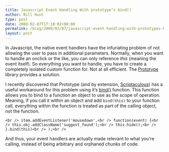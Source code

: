 ```yaml
---
title: Javascript Event Handling With prototype’s bind()
author: Bill Hunt
type: post
date: 2008-02-07T17:10:02+00:00
permalink: /blog/2008/02/07/javascript-event-handling-with-prototypes-bind/
layout: post
---
```

In Javascript, the native event handlers have the infuriating problem of not allowing the user to pass in additional parameters. Normally, when you want to handle an onclick or the like, you can only reference _this_ (meaning the event itself). So everything you want to handle, you have to create a completely isolated custom function for. Not at all efficient. The [Prototype][1] library provides a solution.<!--more-->

I recently discovered that Prototype (and by extension, [Scriptaculous][2]) has a useful workaround for this problem using it&#8217;s [bind()][3] function. This function allows you to bind to a function an object to use as the scope of operation. Meaning, if you call it within an object and add `bind(this)` to your function call, everything within the function is treated as part of the calling object, not the function.

`<br />
item.addEventListener('mousedown',<br />
	function(event) {<br />
		this.obj.addClassName('suggest_found');<br />
		this.hide();<br />
	}.bind(this)<br />
);<br />
`

And thus, your event handlers are actually made relevant to what you&#8217;re calling, instead of being arbitrary and orphaned chunks of code.

 [1]: http://www.prototypejs.org
 [2]: http://script.aculo.us/
 [3]: http://alternateidea.com/blog/articles/2007/7/18/javascript-scope-and-binding "prototype's bind() function explanation"